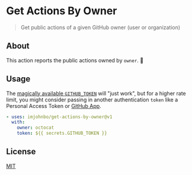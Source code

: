 # Get Actions By Owner
> Get public actions of a given GitHub owner (user or organization)

## About

This action reports the public actions owned by `owner`. 🌟

## Usage

The [magically available `GITHUB_TOKEN`](https://docs.github.com/en/actions/configuring-and-managing-workflows/authenticating-with-the-github_token) will "just work", but for a higher rate limit, you might consider passing in another authentication `token` like a Personal Access Token or [GitHub App](https://github.com/tibdex/github-app-token).

```yaml
- uses: imjohnbo/get-actions-by-owner@v1
  with:
    owner: octocat
    token: ${{ secrets.GITHUB_TOKEN }}
```

## License

[MIT](LICENSE)